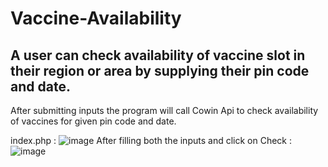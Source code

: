 # Vaccine-Availability
## A user can check availability of vaccine slot in their region or area by supplying their pin code and date.
After submitting inputs the program will call Cowin Api to check availability of vaccines for given pin code and date. 

index.php : 
![image](https://user-images.githubusercontent.com/55053502/120137710-84408780-c1f2-11eb-9725-96fa743bb55d.png)
After filling both the inputs and click on Check : 
![image](https://user-images.githubusercontent.com/55053502/120137816-c4a00580-c1f2-11eb-9ac6-0f6eff113550.png)


